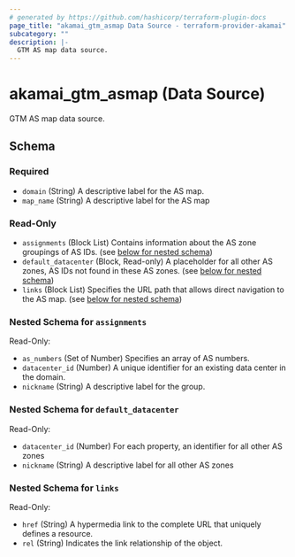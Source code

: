 ```yaml
---
# generated by https://github.com/hashicorp/terraform-plugin-docs
page_title: "akamai_gtm_asmap Data Source - terraform-provider-akamai"
subcategory: ""
description: |-
  GTM AS map data source.
---
```


# akamai_gtm_asmap (Data Source)

GTM AS map data source.



<!-- schema generated by tfplugindocs -->
## Schema

### Required

- `domain` (String) A descriptive label for the AS map.
- `map_name` (String) A descriptive label for the AS map

### Read-Only

- `assignments` (Block List) Contains information about the AS zone groupings of AS IDs. (see [below for nested schema](#nestedblock--assignments))
- `default_datacenter` (Block, Read-only) A placeholder for all other AS zones, AS IDs not found in these AS zones. (see [below for nested schema](#nestedblock--default_datacenter))
- `links` (Block List) Specifies the URL path that allows direct navigation to the AS map. (see [below for nested schema](#nestedblock--links))

<a id="nestedblock--assignments"></a>
### Nested Schema for `assignments`

Read-Only:

- `as_numbers` (Set of Number) Specifies an array of AS numbers.
- `datacenter_id` (Number) A unique identifier for an existing data center in the domain.
- `nickname` (String) A descriptive label for the group.


<a id="nestedblock--default_datacenter"></a>
### Nested Schema for `default_datacenter`

Read-Only:

- `datacenter_id` (Number) For each property, an identifier for all other AS zones
- `nickname` (String) A descriptive label for all other AS zones


<a id="nestedblock--links"></a>
### Nested Schema for `links`

Read-Only:

- `href` (String) A hypermedia link to the complete URL that uniquely defines a resource.
- `rel` (String) Indicates the link relationship of the object.
